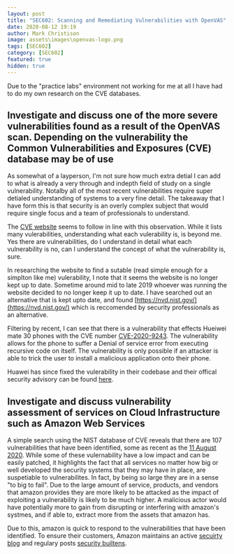 ```yaml
---
layout: post
title: "SEC602: Scanning and Remediating Vulnerabilities with OpenVAS"
date: 2020-08-12 19:19
author: Mark Christison
image: assets\images\openvas-logo.png
tags: [SEC602]
category: [SEC602]
featured: true
hidden: true
---
```

Due to the "practice labs" environment not working for me at all I have had to do my own research on the CVE databases.

## Investigate and discuss one of the more severe vulnerabilities found as a result of the OpenVAS scan. Depending on the vulnerability the Common Vulnerabilities and Exposures (CVE) database may be of use

As somewhat of a layperson, I'm not sure how much extra detial I can add to what is already a very through and indepth field of study on a single vulnerability. Notalby all of the most recent vulnerabilities require super detialed understanding of systems to a very fine detail. The takeaway that I have form this is that security is an overly complex subject that would require single focus and a team of professionals to understand.

The [CVE website](https://www.cvedetails.com) seems to follow in line with this observation. While it lists many vulerabilities, understanding what each vulerability is, is beyond me. Yes there are vulnerabilities, do I understand in detail what each vulnerability is no, can I understand the concept of what the vulnerability is, sure.

In researching the website to find a sutable (read simple enough for a simplton like me) vulerability, I note that it seems the website is no longer kept up to date. Sometime around mid to late 2019 whoever was running the website decided to no longer keep it up to date. I have searched out an alternative that is kept upto date, and found [https://nvd.nist.gov/](https://nvd.nist.gov/) which is reccomended by security professionals as an alternative.

Filtering by recent, I can see that there is a vulnerability that effects Hueiwei mate 30 phones with the CVE number [CVE-2020-9243](https://nvd.nist.gov/vuln/detail/CVE-2020-9243). The vulnerability allows for the phone to suffer a Denial of service error from executing recursive code on itself. The vulnerability is only possible if an attacker is able to trick the user to install a malicious application onto their phone.

Huawei has since fixed the vulerability in their codebase and their offical security advisory can be found [here](https://www.huawei.com/en/psirt/security-advisories/huawei-sa-20200805-03-smartphone-en).

## Investigate and discuss vulnerability assessment of services on Cloud Infrastructure such as Amazon Web Services

A simple search using the NIST database of CVE reveals that there are 107 vulnerabilities that have been identified, some as recent as the [11 August 2020](https://nvd.nist.gov/vuln/detail/CVE-2020-8912). While some of these vulernability have a low impact and can be easily patched, it highlights the fact that all services no matter how big or well developed the security systems that they may have in place, are suspetiable to vulnerabilites. In fact, by being so large they are in a sense "to big to fail". Due to the large amount of service, products, and vendors that amazon provides they are more likely to be attacked as the impact of exploiting a vulnerability is likely to be much higher. A malicious actor would have potentially more to gain from disrupting or interfering with amazon's systmes, and if able to, extract more from the assets that amazon has.

Due to this, amazon is quick to respond to the vulnerabilities that have been identified. To ensure their customers, Amazon maintains an active [secuirty blog](https://aws.amazon.com/blogs/security/) and regulary posts [security builtens](https://aws.amazon.com/security/security-bulletins/?card-body.sort-by=item.additionalFields.bulletinDateSort&card-body.sort-order=desc&awsf.bulletins-year=*all).

